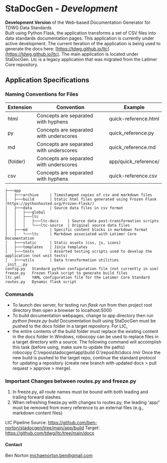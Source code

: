 # StaDocGen - *Development*
**Development Version** of the Web-based Documentation Generator for TDWG Data Standards  
Built using Python Flask, the application transforms a set of CSV files into data standards documentation pages. This application is currently under active development. The current iteration of the application is being used to generate the docs here: [https://tdwg.github.io/ltc](https://tdwg.github.io/ltc). The main application is located under StaDocGen. Ltc is a legacy application that was migrated from the Latimer Core repository.

## Application Specifications

### Naming Conventions for Files
| Extension | Convention                              | Example              |
| --------- | --------------------------------------- | -------------------- |
| html      | Concepts are separated with hyphens     | quick-reference.html |
| py        | Concepts are separated with underscores | quick_reference.py   |
| md        | Concepts are separated with underscores | quick_reference.md   |
| (folder)  | Concepts are separated with underscores | app/quick_reference/ |
| csv       | Concepts are separated with hyphens     | quick-reference.csv  |

```
├───app
|   ├───archive     | Timestamped copies of csv and markdown files 
│   ├───build       | Static html files generated using Frozen Flask (https://pythonhosted.org/Frozen-Flask/)
│   ├───data        | Source data files in csv format
│   │   ├───global
│   │   ├───ltc
│   │   │   ├───ltc-docs    | Source data post-transformation scripts
│   │   │   └───ltc-source  | Original source data files
│   ├───md          | Specific content blocks in markdown format 
│   │   └───ltc     | Markdown associated with Latimer Core Documentation
│   ├───static      | Static assets (css, js, icons)
│   ├───templates   | Jinja templates
│   ├───tests       | Assorted testing scripts used to develop the application (not unit tests)
│   ├───utils       | Data transformation utilities 
_init__.py
config.py   Standard python configuration file (not currently in use)
freeze.py   Frozen flask script to generate build files
ltc.yml     YAML configuration file for the Latimer Core Standard
routes.py   Dynamic flask script
```
 
### Commands
* To launch dev server, for testing run *flask run* from then project root directory then open a browser to localhost:5000
* To build documentation webpages, change to app directory then run *python freeze.py build*
Documentation built using StaDocGen must be pushed to the docs folder in a target repository. For LtC, 
* the entire contents of the build folder must replace the existing content in the docs folder 
In Windows, robocopy can be used to replace files in a target directory with a source. The following command will accomplish this task (before using, make sure to update the paths)  
robocopy C:\repos\stadocgen\app\build G:\repos\ltc\docs /mir
Once the new build is pushed to the target repo, continue the standard protocol for updating a repository (create new branch with updated docs > pull request > approve > merge).  

### Important Changes between routes.py and freeze.py
1. In freeze.py, all route names must be bound with both leading and trailing forward slashes.
2. When refreshing freeze.py with changes to routes.py, the leading 'app/' must be removed from every reference to an external files (e.g., markdown content files) 

LtC Pipeline
Source: https://github.com/ben-norton/stadocgen/tree/main/app/build
Target: https://github.com/tdwg/ltc/tree/main/docs

#### Contact
Ben Norton
michaenorton.ben@gmail.com
